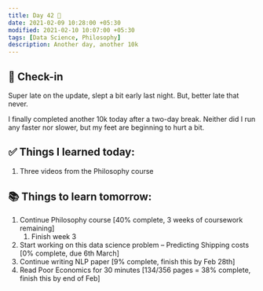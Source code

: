 ```yaml
---
title: Day 42 🥯
date: 2021-02-09 10:28:00 +05:30
modified: 2021-02-10 10:07:00 +05:30
tags: [Data Science, Philosophy]
description: Another day, another 10k
---
```


## 📩 Check-in

Super late on the update, slept a bit early last night. But, better late that never.

I finally completed another 10k today after a two-day break. Neither did I run any faster nor slower, but my feet are beginning to hurt a bit. 

## ✅ Things I learned today:

1. Three videos from the Philosophy course

## 📚 Things to learn tomorrow:

1. Continue Philosophy course [40% complete, 3 weeks of coursework remaining]
   1. Finish week 3
2. Start working on this data science problem – Predicting Shipping costs [0% complete, due 6th March]
3. Continue writing NLP paper [9% complete, finish this by Feb 28th]
4. Read Poor Economics for 30 minutes [134/356 pages = 38% complete, finish this by end of Feb]